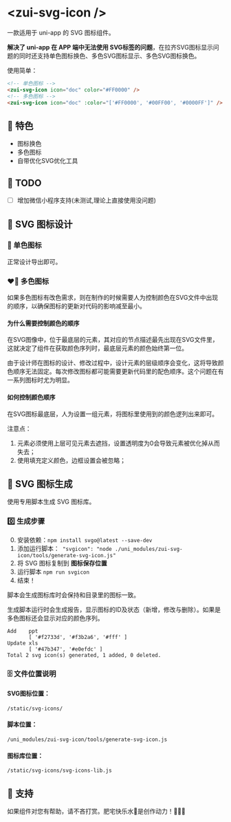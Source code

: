 # &lt;zui-svg-icon /&gt;

一款适用于 uni-app 的 SVG 图标组件。

**解决了 uni-app 在 APP 端中无法使用 SVG标签的问题**，在拉齐SVG图标显示问题的同时还支持单色图标换色、多色SVG图标显示、多色SVG图标换色。

使用简单：

```html
<!-- 单色图标 -->
<zui-svg-icon icon="doc" color="#FF0000" />
<!-- 多色图标 -->
<zui-svg-icon icon="doc" :color="['#FF0000', '#00FF00', '#0000FF']" />
```



## 🐲 特色

- 图标换色
- 多色图标
- 自带优化SVG优化工具



## 📝 TODO

- [ ] 增加微信小程序支持(未测试,理论上直接使用没问题)



## 🎨 SVG 图标设计

### 🤍 单色图标

正常设计导出即可。



### ❤️‍🔥 多色图标

如果多色图标有改色需求，则在制作的时候需要人为控制颜色在SVG文件中出现的顺序，以确保图标的更新对代码的影响减至最小。

#### 为什么需要控制颜色的顺序

在SVG图像中，位于最底层的元素，其对应的节点描述最先出现在SVG文件里，这就决定了组件在获取颜色序列时，最底层元素的颜色始终第一位。

由于设计师在图标的设计、修改过程中，设计元素的层级顺序会变化，这将导致颜色顺序无法固定。每次修改图标都可能需要更新代码里的配色顺序。这个问题在有一系列图标时尤为明显。

#### 如何控制颜色顺序

在SVG图标最底层，人为设置一组元素，将图标里使用到的颜色逻列出来即可。

注意点：

1. 元素必须使用上层可见元素去遮挡，设置透明度为0会导致元素被优化掉从而失去；
2. 使用填充定义颜色，边框设置会被忽略；



## 🤖 SVG 图标生成

使用专用脚本生成 SVG 图标库。



### 0️⃣ 生成步骤

0. 安装依赖：`npm install svgo@latest --save-dev`
1. 添加运行脚本：` "svgicon": "node ./uni_modules/zui-svg-icon/tools/generate-svg-icon.js"`
2. 将 SVG 图标复制到 **图标保存位置**
3. 运行脚本 `npm run svgicon`
4. 结束！

脚本会生成图标库时会保持和目录里的图标一致。

生成脚本运行时会生成报告，显示图标的ID及状态（新增，修改与删除）。如果是多色图标还会显示对应的颜色序列。

```shell
Add    ppt
       [ '#f2733d', '#f3b2a6', '#fff' ]
Update xls
       [ '#47b347', '#e0efdc' ]
Total 2 svg icon(s) generated, 1 added, 0 deleted.
```





### 🗄️ 文件位置说明

#### SVG图标位置：

`/static/svg-icons/`

#### 脚本位置：

`/uni_modules/zui-svg-icon/tools/generate-svg-icon.js`

#### 图标库位置：

`/static/svg-icons/svg-icons-lib.js`




## 💎 支持

如果组件对您有帮助，请不吝打赏。肥宅快乐水🥤是创作动力！🥤🥤🥤
